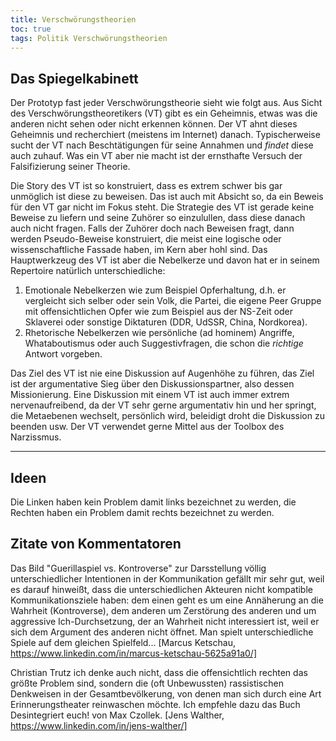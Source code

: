 ```yaml
---
title: Verschwörungstheorien
toc: true
tags: Politik Verschwörungstheorien
---
```


## Das Spiegelkabinett

Der Prototyp fast jeder Verschwörungstheorie sieht wie folgt aus. Aus Sicht des Verschwörungstheoretikers (VT) gibt es ein Geheimnis, etwas was die anderen nicht sehen oder nicht erkennen können. Der VT ahnt dieses Geheimnis und recherchiert (meistens im Internet) danach. Typischerweise sucht der VT nach Beschtätigungen für seine Annahmen und _findet_ diese auch zuhauf. Was ein VT aber nie macht ist der ernsthafte Versuch der Falsifizierung seiner Theorie.

Die Story des VT ist so konstruiert, dass es extrem schwer bis gar unmöglich ist diese zu beweisen. Das ist auch mit Absicht so, da ein Beweis für den VT gar nicht im Fokus steht. Die Strategie des VT ist gerade keine Beweise zu liefern und seine Zuhörer so einzulullen, dass diese danach auch nicht fragen. Falls der Zuhörer doch nach Beweisen fragt, dann werden Pseudo-Beweise konstruiert, die meist eine logische oder wissenschaftliche Fassade haben, im Kern aber hohl sind. Das Hauptwerkzeug des VT ist aber die Nebelkerze und davon hat er in seinem Repertoire natürlich unterschiedliche:

1. Emotionale Nebelkerzen wie zum Beispiel Opferhaltung, d.h. er vergleicht sich selber oder sein Volk, die Partei, die eigene Peer Gruppe mit offensichtlichen Opfer wie zum Beispiel aus der NS-Zeit oder Sklaverei oder sonstige Diktaturen (DDR, UdSSR, China, Nordkorea).
2. Rhetorische Nebelkerzen wie persönliche (ad hominem) Angriffe, Whataboutismus oder auch Suggestivfragen, die schon die _richtige_ Antwort vorgeben.

Das Ziel des VT ist nie eine Diskussion auf Augenhöhe zu führen, das Ziel ist der argumentative Sieg über den Diskussionspartner, also dessen Missionierung. Eine Diskussion mit einem VT ist auch immer extrem nervenaufreibend, da der VT sehr gerne argumentativ hin und her springt, die Metaebenen wechselt, persönlich wird, beleidigt droht die Diskussion zu beenden usw. Der VT verwendet gerne Mittel aus der Toolbox des Narzissmus.


---

## Ideen

Die Linken haben kein Problem damit links bezeichnet zu werden, die Rechten haben ein Problem damit rechts bezeichnet zu werden.

## Zitate von Kommentatoren

Das Bild "Guerillaspiel vs. Kontroverse" zur Darsstellung völlig unterschiedlicher Intentionen in der Kommunikation gefällt mir sehr gut, weil es darauf hinweißt, dass die unterschiedlichen Akteuren nicht kompatible Kommunikationsziele haben: dem einen geht es um eine Annäherung an die Wahrheit (Kontroverse), dem anderen um Zerstörung des anderen und um aggressive Ich-Durchsetzung, der an Wahrheit nicht interessiert ist, weil er sich dem Argument des anderen nicht öffnet. Man spielt unterschiedliche Spiele auf dem gleichen Spielfeld... [Marcus Ketschau, https://www.linkedin.com/in/marcus-ketschau-5625a91a0/]

Christian Trutz ich denke auch nicht, dass die offensichtlich rechten das größte Problem sind, sondern die (oft Unbewussten) rassistischen Denkweisen in der Gesamtbevölkerung, von denen man sich durch eine Art Erinnerungstheater reinwaschen möchte. Ich empfehle dazu das Buch Desintegriert euch! von Max Czollek. [Jens Walther, https://www.linkedin.com/in/jens-walther/]
